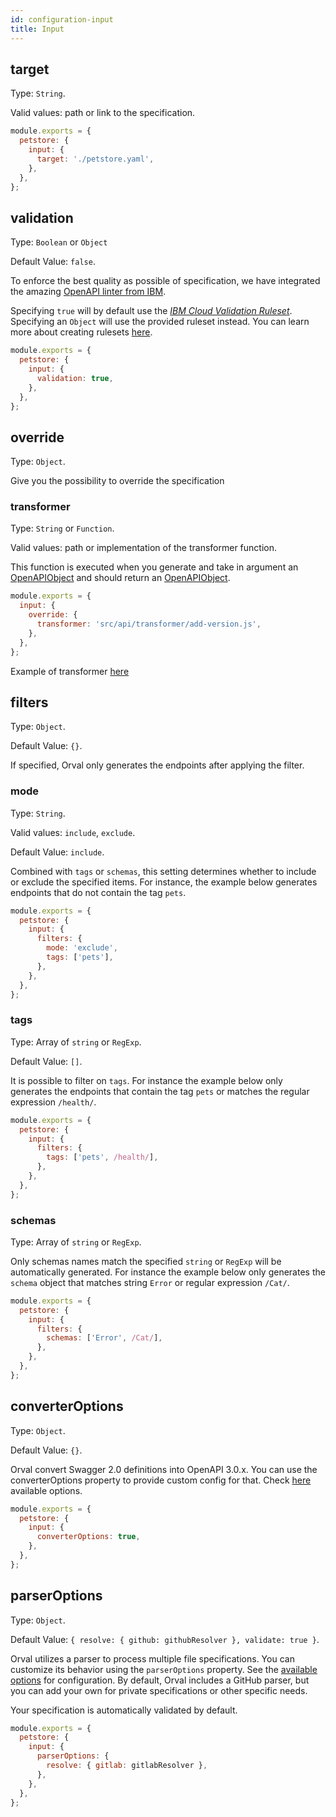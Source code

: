 ```yaml
---
id: configuration-input
title: Input
---
```


## target

Type: `String`.

Valid values: path or link to the specification.

```js
module.exports = {
  petstore: {
    input: {
      target: './petstore.yaml',
    },
  },
};
```

## validation

Type: `Boolean` or `Object`

Default Value: `false`.

To enforce the best quality as possible of specification, we have integrated the amazing <a href="https://github.com/IBM/openapi-validator" target="_blank">OpenAPI linter from IBM</a>.

Specifying `true` will by default use the <a href="https://github.com/IBM/openapi-validator/blob/main/docs/ibm-cloud-rules.md"><em>IBM Cloud Validation Ruleset</em></a>.
Specifying an `Object` will use the provided ruleset instead. You can learn more about creating rulesets <a href="https://docs.stoplight.io/docs/spectral/aa15cdee143a1-java-script-ruleset-format">here</a>.

```js
module.exports = {
  petstore: {
    input: {
      validation: true,
    },
  },
};
```

## override

Type: `Object`.

Give you the possibility to override the specification

### transformer

Type: `String` or `Function`.

Valid values: path or implementation of the transformer function.

This function is executed when you generate and take in argument an <a href="https://github.com/metadevpro/openapi3-ts/blob/master/src/model/openapi30.ts#L12" target="_blank">OpenAPIObject</a> and should return an <a href="https://github.com/metadevpro/openapi3-ts/blob/master/src/model/openapi30.ts#L12" target="_blank">OpenAPIObject</a>.

```js
module.exports = {
  input: {
    override: {
      transformer: 'src/api/transformer/add-version.js',
    },
  },
};
```

Example of transformer <a href="https://github.com/orval-labs/orval/blob/master/samples/basic/api/transformer/add-version.js" target="_blank">here</a>

## filters

Type: `Object`.

Default Value: `{}`.

If specified, Orval only generates the endpoints after applying the filter.

### mode

Type: `String`.

Valid values: `include`, `exclude`.

Default Value: `include`.

Combined with `tags` or `schemas`, this setting determines whether to include or exclude the specified items.
For instance, the example below generates endpoints that do not contain the tag `pets`.

```js
module.exports = {
  petstore: {
    input: {
      filters: {
        mode: 'exclude',
        tags: ['pets'],
      },
    },
  },
};
```

### tags

Type: Array of `string` or `RegExp`.

Default Value: `[]`.

It is possible to filter on `tags`.
For instance the example below only generates the endpoints that contain the tag `pets` or matches the regular expression `/health/`.

```js
module.exports = {
  petstore: {
    input: {
      filters: {
        tags: ['pets', /health/],
      },
    },
  },
};
```

### schemas

Type: Array of `string` or `RegExp`.

Only schemas names match the specified `string` or `RegExp` will be automatically generated.
For instance the example below only generates the `schema` object that matches string `Error` or regular expression `/Cat/`.

```js
module.exports = {
  petstore: {
    input: {
      filters: {
        schemas: ['Error', /Cat/],
      },
    },
  },
};
```

## converterOptions

Type: `Object`.

Default Value: `{}`.

Orval convert Swagger 2.0 definitions into OpenAPI 3.0.x. You can use the converterOptions property to provide custom config for that. Check [here](https://github.com/orval-labs/orval/blob/next/src/types/swagger2openapi.d.ts#L10) available options.

```js
module.exports = {
  petstore: {
    input: {
      converterOptions: true,
    },
  },
};
```

## parserOptions

Type: `Object`.

Default Value: `{ resolve: { github: githubResolver }, validate: true }`.

Orval utilizes a parser to process multiple file specifications. You can customize its behavior using the `parserOptions` property. See the [available options](https://apidevtools.com/swagger-parser/options.html) for configuration. By default, Orval includes a GitHub parser, but you can add your own for private specifications or other specific needs.

Your specification is automatically validated by default.

```js
module.exports = {
  petstore: {
    input: {
      parserOptions: {
        resolve: { gitlab: gitlabResolver },
      },
    },
  },
};
```
